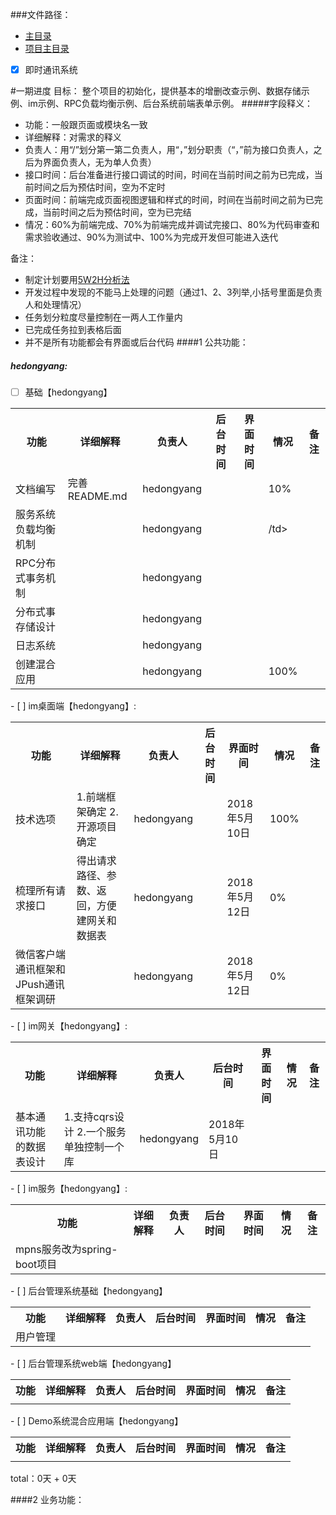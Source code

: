###文件路径：
 - [主目录](  ../README.md)
 - [项目主目录](  ../../README.md)

- [x] 即时通讯系统

#一期进度
目标：
    整个项目的初始化，提供基本的增删改查示例、数据存储示例、im示例、RPC负载均衡示例、后台系统前端表单示例。
#####字段释义：
* 功能：一般跟页面或模块名一致
* 详细解释：对需求的释义
* 负责人：用“/”划分第一第二负责人，用“，”划分职责（“，”前为接口负责人，之后为界面负责人，无为单人负责）
* 接口时间：后台准备进行接口调试的时间，时间在当前时间之前为已完成，当前时间之后为预估时间，空为不定时
* 页面时间：前端完成页面视图逻辑和样式的时间，时间在当前时间之前为已完成，当前时间之后为预估时间，空为已完结
* 情况：60%为前端完成、70%为前端完成并调试完接口、80%为代码审查和需求验收通过、90%为测试中、100%为完成开发但可能进入迭代

备注：
* 制定计划要用[5W2H分析法](http://wiki.mbalib.com/zh-tw/5W2H%E5%88%86%E6%9E%90%E6%B3%95)
* 开发过程中发现的不能马上处理的问题（通过1、2、3列举,小括号里面是负责人和处理情况）
* 任务划分粒度尽量控制在一两人工作量内
* 已完成任务拉到表格后面
* 并不是所有功能都会有界面或后台代码
####1 公共功能：
##### hedongyang:
- [ ] 基础【hedongyang】
<table>
  <tr>
    <th >功能</th>
    <th>详细解释</th>
    <th>负责人</th>
    <th>后台时间</th>
    <th>界面时间</th>
    <th>情况</th>
    <th>备注</th>
  </tr>
  <tr>
      <td>文档编写</td>
      <td>完善README.md</td>
      <td>hedongyang</td>
      <td></td>
      <td></td>
      <td>10%</td>
      <td></td>
  </tr>
  <tr>
      <td>服务系统负载均衡机制</td>
      <td></td>
      <td>hedongyang</td>
      <td></td>
      <td></td>
      <td>/td>
      <td></td>
  </tr>
  <tr>
      <td>RPC分布式事务机制</td>
      <td></td>
      <td>hedongyang</td>
      <td></td>
      <td></td>
      <td></td>
      <td></td>
  </tr>
  <tr>
      <td>分布式事存储设计</td>
      <td></td>
      <td>hedongyang</td>
      <td></td>
      <td></td>
      <td></td>
      <td></td>
  </tr>
  <tr>
      <td>日志系统</td>
      <td></td>
      <td>hedongyang</td>
      <td></td>
      <td></td>
      <td></td>
      <td></td>
  </tr>
  <tr>
      <td>创建混合应用</td>
      <td></td>
      <td>hedongyang</td>
      <td></td>
      <td></td>
      <td>100%</td>
      <td></td>
    </tr>
</table>
- [ ] im桌面端【hedongyang】:
<table>
  <tr>
    <th >功能</th>
    <th>详细解释</th>
    <th>负责人</th>
    <th>后台时间</th>
    <th>界面时间</th>
    <th>情况</th>
    <th>备注</th>
  </tr>
  <tr>
      <td>技术选项</td>
      <td>
        1.前端框架确定
        2.开源项目确定
      </td>
      <td>hedongyang</td>
      <td></td>
      <td>2018年5月10日</td>
      <td>100%</td>
      <td></td>
    </tr>
  <tr>
      <td>梳理所有请求接口</td>
      <td>
        得出请求路径、参数、返回，方便建网关和数据表
      </td>
      <td>hedongyang</td>
      <td></td>
      <td>2018年5月12日</td>
      <td>0%</td>
      <td></td>
    </tr>
  <tr>
      <td>微信客户端通讯框架和JPush通讯框架调研 </td>
      <td>
      </td>
      <td>hedongyang</td>
      <td></td>
      <td>2018年5月12日</td>
      <td>0%</td>
      <td></td>
    </tr>
</table>
- [ ] im网关【hedongyang】:
<table>
  <tr>
    <th >功能</th>
    <th>详细解释</th>
    <th>负责人</th>
    <th>后台时间</th>
    <th>界面时间</th>
    <th>情况</th>
    <th>备注</th>
  </tr>
  <tr>
      <td>基本通讯功能的数据表设计</td>
      <td>
        1.支持cqrs设计
        2.一个服务单独控制一个库
      </td>
      <td>hedongyang</td>
      <td>2018年5月10日</td>
      <td></td>
      <td></td>
      <td></td>
    </tr>
</table>
- [ ] im服务【hedongyang】:
<table>
  <tr>
    <th >功能</th>
    <th>详细解释</th>
    <th>负责人</th>
    <th>后台时间</th>
    <th>界面时间</th>
    <th>情况</th>
    <th>备注</th>
  </tr>
  <tr>
      <td>mpns服务改为spring-boot项目</td>
      <td></td>
      <td></td>
      <td></td>
      <td></td>
      <td></td>
      <td></td>
    </tr>
</table>
- [ ] 后台管理系统基础【hedongyang】
<table>
  <tr>
    <th >功能</th>
    <th>详细解释</th>
    <th>负责人</th>
    <th>后台时间</th>
    <th>界面时间</th>
    <th>情况</th>
    <th>备注</th>
  </tr>
  <tr>
      <td>用户管理</td>
      <td></td>
      <td></td>
      <td></td>
      <td></td>
      <td></td>
      <td></td>
  </tr>
</table>
- [ ] 后台管理系统web端【hedongyang】
<table>
  <tr>
    <th >功能</th>
    <th>详细解释</th>
    <th>负责人</th>
    <th>后台时间</th>
    <th>界面时间</th>
    <th>情况</th>
    <th>备注</th>
  </tr>
  <tr>
      <td></td>
      <td></td>
      <td></td>
      <td></td>
      <td></td>
      <td></td>
      <td></td>
    </tr>
</table>
- [ ] Demo系统混合应用端【hedongyang】
<table>
  <tr>
    <th >功能</th>
    <th>详细解释</th>
    <th>负责人</th>
    <th>后台时间</th>
    <th>界面时间</th>
    <th>情况</th>
    <th>备注</th>
  </tr>
  <tr>
      <td></td>
      <td></td>
      <td></td>
      <td></td>
      <td></td>
      <td></td>
      <td></td>
    </tr>
</table>
total：0天 + 0天

####2 业务功能：

